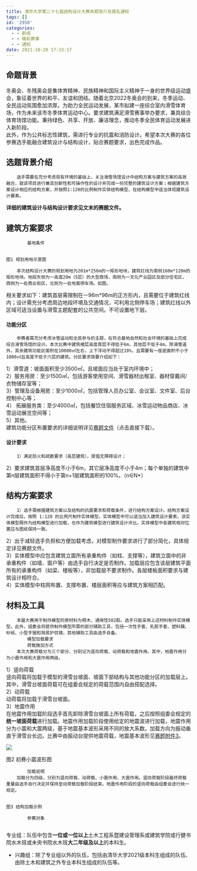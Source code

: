 ```yaml
---
title: 清华大学第二十七届结构设计大赛命题简介及报名通知
tags: []
id: '2950'
categories:
  - - 新闻
  - - 精彩赛事
  - - 通知
date: 2021-10-20 17:33:17
---
```


## 命题背景

冬奥会、冬残奥会是集体育精神、民族精神和国际主义精神于一身的世界级运动盛会，象征着世界的和平、友谊和团结。随着北京2022冬奥会的到来，冬季运动、全民运动氛围愈加浓厚。为助力全民运动发展，某市拟建一座综合室内滑雪体育场，作为未来该市冬季体育运动中心。要求建筑满足滑雪赛事举办要求，兼具综合体育场馆功能。秉持绿色、共享、开放、廉洁理念，推动冬季全民体育运动发展进入新阶段。  
此外，作为公共标志性建筑，需进行专业的抗震和消防设计。希望本次大赛的各位参赛选手能融合建筑设计与结构设计，贴合赛题要求，出色完成作品。

## 选题背景介绍

```
    选手需要在充分考虑现有环境的基础上，关注滑雪场馆设计中结构方案与建筑方案的高效融合，就该项目进行兼具创新性和可操作性的设计并完成一份完整的建筑设计方案；根据建筑方案设计相应的结构方案，并按照1:120的比例制作实体结构模型，在结构模型中适当体现建筑设计要素。
```


**详细的建筑设计与结构设计要求见文末的赛题文件。**

## 建筑方案要求

```
        基地条件       
                                
                                                                               图1 规划用地示意图
                                    
    本次结构设计大赛的规划用地为201m*256m的一矩形地块，建筑红线为南侧160m*120m的矩形地块。地段东侧为一高度20m（5层）的大型商场，南侧为一文化产业园区及部分住宅区，西侧为一处商业街区，北侧为一处地面停车场。如图。
```

相关要求如下：建筑首层需限制在一96m\*96m的正方形内，且需要位于建筑红线内；设计需充分考虑周边地段环境及交通情况，可利用北侧停车场；建筑红线以外区域可适当设置与滑雪主题配套的公共空间。不可设置地下层。

#### 功能分区

```
    参赛者需充分考虑冰雪运动和全民参与的主题，在符合基地自然和社会环境的基础上完成综合滑雪场馆的设计。本次比赛中建筑楼层高度首层不得低于6m，其他层不低于4m。除滑雪道外，其余建筑功能区面积在10000㎡左右，上下浮动不得超过10%，且需要有一座底面积不小于1000㎡且高度不低于六层的建筑。分区要求简要介绍如下：      
```


1）滑雪道：坡面面积至少3500㎡，且坡面应当处于室内环境中；  
2）服务用房：至少1500㎡，包括游客使用空间、滑雪器材出租室、器材穿戴间/衣物储存室等；  
3）管理及设备用房：至少1000㎡，包括管理人员办公室、会议室、文件室、后台控制中心等；  
4） 拓展服务类：至少4000㎡，包括餐饮住宿服务区域、冰雪运动物品商店、冰雪运动展览空间等；  
5）其他。  
建筑功能分区布置要求的详细说明详见[赛题文件](../../wp-content_uploads/2021/10/清华大学第二十七届结构设计大赛赛题.pdf)（点击直接下载）。

#### 设计要求

```
    1）满足防火和疏散要求（高层建筑），提倡无障碍设计；
```


2）要求建筑首层净高度不小于6m，其它层净高度不小于4m；每个单独的建筑中第n层建筑面积不得小于第n+1层建筑面积的100%。（n∈N\*）

## 结构方案要求

```
    1）选手需根据建筑方案以及结构的抗震要求和荷载条件，进行结构方案设计。结构方案设计完成后，按照 1:120 的比例尺制作实体模型。实体模型中可以适当加入建筑设计要素，该实体模型既作为结构模型进行加载，也作为建筑模型进行建筑设计评比。实体模型中各建筑相对位置应与图纸保持一致。
```


2）出于减轻选手负担和方便加载考虑，对模型制作要求进行了部分简化，具体规定详见赛题文件。  
3）实体模型中应包含建筑立面所有承重构件（如柱、支撑等），建筑立面中的非承重构件（如墙、窗户等）由选手自行决定是否制作。加载层应包含该层建筑平面所有的承重构件（如梁、楼板等），非加载层不要求制作。各层楼板面积要求与建筑设计相符合。  
4）实体模型中柱网布置、支撑布置、楼层面积等应与建筑方案相匹配。

## 材料及工具

```
    本届大赛用于制作模型的原材料为桐木、通用性502胶。选手只能采用上述材料制作实体模型。此外，组委会将提供制作模型所需的部分辅助工具，包括一次性手套、乳胶手套、塑料膜、砂纸、小型手锯和简易护目镜，其他辅助工具由选手自备。
        模型加载要求     
        荷载施加方式     
    本次大赛荷载分为三个部分，分别记为竖向荷载、动荷载和地震作用。其中，地震作用分为小震作用和大震作用两级。
```


1）竖向荷载  
竖向荷载将加载于模型的滑雪台坡面、坡面下部结构与其他功能分区的加载层上。其中，滑雪台坡面荷载可在组委会规定的荷载范围内自由搭配选择。  
2）动荷载  
动荷载将加载于滑雪台坡面。  
3）地震作用  
在地震作用加载阶段选手首先卸除滑雪台坡面上所有荷载，之后按照组委会规定的**统一坡面荷载**进行加载。地震作用加载阶段使用给定的地震波进行加载，地震作用分为小震和大震两级，基于地震基本波形采用不同的放大系数。加载方向为振动垂直于滑雪台长边。比赛中由振动台提供地震荷载，地震基本波形见[赛题附件3](../../wp-content_uploads/2021/10/附件3-地震波原始波形时间加速度.csv)。

![](../../wp-content_uploads/2021/10/27jiesai-img2-1024x332.jpg)

图2 初赛小震波形图

```
        加载说明       
    加载分为四级，分别为竖向荷载、动荷载、小震作用、大震作用。竖向荷载阶段最终荷载重量由选手自行决定并保持至动荷载加载阶段结束。地震作用阶段的竖向荷载由组委会进行统一规定。        
                                
                                                                               图3 结构加载示例
                                    
        参赛对象       
    
```

专业组：队伍中包含**一位或一位以上**土木工程系暨建设管理系或建筑学院或行健书院水木班或未央书院水木班**大二年级及以上**的本科生。

*   兴趣组：除了专业组以外的队伍，包括由清华大学2021级本科生组成的队伍、由除土木和建筑之外专业本科生组成的队伍等。